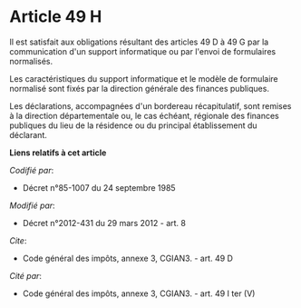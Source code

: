 # Article 49 H

Il est satisfait aux obligations résultant des articles 49 D à 49 G par la communication d'un support informatique ou par
l'envoi de formulaires normalisés. 

Les caractéristiques du support informatique et le modèle de formulaire normalisé sont fixés par la direction générale des
finances publiques. 

Les déclarations, accompagnées d'un bordereau récapitulatif, sont remises à la direction départementale ou, le cas échéant,
régionale des finances publiques du lieu de la résidence ou du principal établissement du déclarant.

**Liens relatifs à cet article**

_Codifié par_:

  - Décret n°85-1007 du 24 septembre 1985

_Modifié par_:

  - Décret n°2012-431  du 29 mars 2012 - art. 8

_Cite_:

  - Code général des impôts, annexe 3, CGIAN3. - art. 49 D

_Cité par_:

  - Code général des impôts, annexe 3, CGIAN3. - art. 49 I ter (V)
